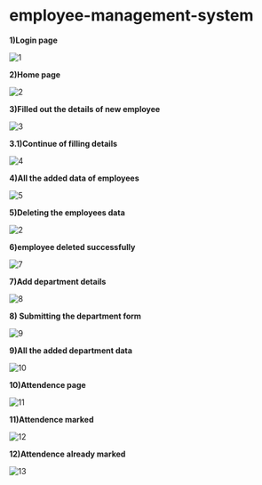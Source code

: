 # employee-management-system

**1)Login page**

![1](https://github.com/rashidkhan81/employee-management-system/assets/128924705/bb654ba6-57a8-4e11-b60a-461def6aebe0)

**2)Home page**

![2](https://github.com/rashidkhan81/employee-management-system/assets/128924705/00ccd7ea-6411-4b44-9b6c-b0b5e7e599fd)

**3)Filled out the details of new employee**

![3](https://github.com/rashidkhan81/employee-management-system/assets/128924705/c14786ee-c6a5-4e51-82a9-0e8ecf614915)

**3.1)Continue of filling details**

![4](https://github.com/rashidkhan81/employee-management-system/assets/128924705/60b806f7-c241-4fe1-bbbc-01db299531ae)

**4)All the added data of employees**

![5](https://github.com/rashidkhan81/employee-management-system/assets/128924705/ffc3daf5-24c8-4073-90a7-cc5c29c81290)

**5)Deleting the employees data**

![2](https://github.com/rashidkhan81/employee-management-system/assets/128924705/38f1e06d-ec37-4d1a-949d-fbd06d6716fe)

**6)employee deleted successfully**

![7](https://github.com/rashidkhan81/employee-management-system/assets/128924705/98d5a0cf-a422-4f73-b4a3-743c8dd58454)

**7)Add department details**

![8](https://github.com/rashidkhan81/employee-management-system/assets/128924705/8ba5c4e3-432d-4de9-b8ca-24cb63d86a30)

**8) Submitting the department form**

![9](https://github.com/rashidkhan81/employee-management-system/assets/128924705/995cf820-f37f-427d-8654-71ce4fe38da0)

**9)All the added department data**

 ![10](https://github.com/rashidkhan81/employee-management-system/assets/128924705/a0a87d52-e09f-4e10-b51d-392dd0d2a55a)

**10)Attendence page**

![11](https://github.com/rashidkhan81/employee-management-system/assets/128924705/ed5ee7d0-51e3-46ee-8df6-668b9d5c0c47)

**11)Attendence marked**

![12](https://github.com/rashidkhan81/employee-management-system/assets/128924705/55fcf8e9-3a5d-4e73-8048-4177b1147ead)


**12)Attendence already marked**

![13](https://github.com/rashidkhan81/employee-management-system/assets/128924705/9a009f03-d4b2-4983-a4fb-ffb58c4ca4cb)


